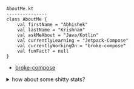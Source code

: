 ```
AboutMe.kt
---------------
class AboutMe {
    val firstName = "Abhishek"
    val lastName = "Krishnan"
    val askMeAbout = "Java/Kotlin"
    val currentlyLearning = "Jetpack-Compose"
    val currentlyWorkingOn = "broke-compose"
    val funFact? = null
}
```
- [broke-compose](https://github.com/DeFerence3/broke-compose)

<details>
 <summary>how about some shitty stats?</summary>

 |you want it...|
|:----:|
|<p><img align="left" src="https://github-readme-stats.vercel.app/api/top-langs?username=deference3&show_icons=true&locale=en&layout=compact" alt="deference3" /></p>|
|<p>&nbsp;<img align="center" src="https://github-readme-stats.vercel.app/api?username=deference3&show_icons=true&locale=en" alt="deference3" /></p>|
|<p><img align="center" src="https://github-readme-streak-stats.herokuapp.com/?user=deference3&" alt="deference3" /></p>|
</details>

<!--
My name is Abhishek..

Here are some ideas to get you started:

- 🔭 I’m currently working on ...
- 🌱 I’m currently learning ...
- 👯 I’m looking to collaborate on ...
- 🤔 I’m looking for help with ...
- 💬 Ask me about ...
- 📫 How to reach me: ...
- 😄 Pronouns: ...
- ⚡ Fun fact: ...
-->
